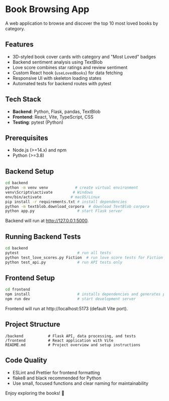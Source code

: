 # Book Browsing App

A web application to browse and discover the top 10 most loved books by category.

## Features

- 3D-styled book cover cards with category and "Most Loved" badges
- Backend sentiment analysis using TextBlob
- Love score combines star ratings and review sentiment
- Custom React hook (`useLovedBooks`) for data fetching
- Responsive UI with skeleton loading states
- Automated tests for backend routes with pytest

## Tech Stack

- **Backend**: Python, Flask, pandas, TextBlob
- **Frontend**: React, Vite, TypeScript, CSS
- **Testing**: pytest (Python)

## Prerequisites

- Node.js (>=14.x) and npm
- Python (>=3.8)

## Backend Setup

```bash
cd backend
python -m venv venv            # create virtual environment
venv\Scripts\activate         # Windows
env/bin/activate             # macOS/Linux
pip install -r requirements.txt # install dependencies
python -m textblob.download_corpora  # download TextBlob corpora
python app.py                   # start Flask server
```

Backend will run at http://127.0.0.1:5000.

## Running Backend Tests

```bash
cd backend
pytest                          # run all tests
python test_love_scores.py Fiction  # run love score tests for Fiction category
python test_api.py              # run API tests only
```

## Frontend Setup

```bash
cd frontend
npm install                     # installs dependencies and generates package-lock.json
npm run dev                     # start development server
```

Frontend will run at http://localhost:5173 (default Vite port).

## Project Structure

```
/backend           # Flask API, data processing, and tests
/frontend          # React application with Vite
README.md          # Project overview and setup instructions
```

## Code Quality

- ESLint and Prettier for frontend formatting
- flake8 and black recommended for Python
- Use small, focused functions and clear naming for maintainability

Enjoy exploring the books! 🎉 